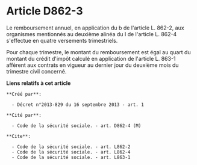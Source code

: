 # Article D862-3

Le remboursement annuel, en application du b de l'article L. 862-2, aux organismes mentionnés au deuxième alinéa du I de
l'article L. 862-4 s'effectue en quatre versements trimestriels. 

Pour chaque trimestre, le montant du remboursement est égal au quart du montant du crédit d'impôt calculé en application de
l'article L. 863-1 afférent aux contrats en vigueur au dernier jour du deuxième mois du trimestre civil concerné.

**Liens relatifs à cet article**

	**Créé par**:

	  - Décret n°2013-829 du 16 septembre 2013 - art. 1

	**Cité par**:

	  - Code de la sécurité sociale. - art. D862-4 (M)

	**Cite**:

	  - Code de la sécurité sociale. - art. L862-2
	  - Code de la sécurité sociale. - art. L862-4
	  - Code de la sécurité sociale. - art. L863-1
